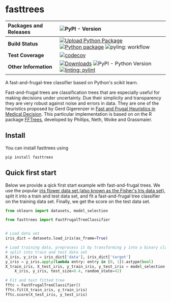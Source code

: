 # fasttrees
| __Packages and Releases__ | ![PyPI - Version](https://img.shields.io/pypi/v/fasttrees)  |
| :--- | :--- |
| __Build Status__ | [![Upload Python Package](https://github.com/fasttrees/fasttrees/actions/workflows/python-publish.yml/badge.svg)](https://github.com/fasttrees/fasttrees/actions/workflows/python-publish.yml) [![Python package](https://github.com/fasttrees/fasttrees/actions/workflows/python-package.yml/badge.svg)](https://github.com/fasttrees/fasttrees/actions/workflows/python-package.yml) ![pyling: workflow](https://github.com/fasttrees/fasttrees/actions/workflows/pylint.yml/badge.svg) |
| __Test Coverage__ | [![codecov](https://codecov.io/github/fasttrees/fasttrees/graph/badge.svg?token=XCJQ3NXKVT)](https://codecov.io/github/fasttrees/fasttrees) |
| __Other Information__ | [![Downloads](https://static.pepy.tech/badge/fasttrees)](https://pepy.tech/project/fasttrees) ![PyPI - Python Version](https://img.shields.io/pypi/pyversions/fasttrees) [![linting: pylint](https://img.shields.io/badge/linting-pylint-yellowgreen)](https://github.com/pylint-dev/pylint) |


A fast-and-frugal-tree classifier based on Python's scikit learn.

Fast-and-frugal trees are classification trees that are especially useful for making decisions under uncertainty. 
Due their simplicity and transparency they are very robust against noise and errors in data.
They are one of the heuristics proposed by Gerd Gigerenzer in [Fast and Frugal Heuristics in Medical Decision](library.mpib-berlin.mpg.de/ft/gg/GG_Fast_2005.pdf). This particular implementation is based on on the R package [FFTrees](https://cran.r-project.org/web/packages/FFTrees/index.html), developed by Phillips, Neth, Woike and Grassmaier.

## Install
You can install fasttrees using
```
pip install fasttrees
```

## Quick first start

Below we provide a qick first start example with fast-and-frugal trees. We use the popular [iris flower data set (also known as the Fisher's Iris data set)](https://doi.org/10.1111/j.1469-1809.1936.tb02137.x), split it into a train and test data set, and fit a fast-and-frugal tree classifier on the training data set. Finally, we get the score on the test data set.

```python
from sklearn import datasets, model_selection

from fasttrees import FastFrugalTreeClassifier


# Load data set
iris_dict = datasets.load_iris(as_frame=True)

# Load training data, preprocess it by transforming y into a binary classification problem, and
# split into train and test data set
X_iris, y_iris = iris_dict['data'], iris_dict['target']
y_iris = y_iris.apply(lambda entry: entry in [0, 1]).astype(bool)
X_train_iris, X_test_iris, y_train_iris, y_test_iris = model_selection.train_test_split(
    X_iris, y_iris, test_size=0.4, random_state=42)

# Fit and test fitted tree
fftc = FastFrugalTreeClassifier()
fftc.fit(X_train_iris, y_train_iris)
fftc.score(X_test_iris, y_test_iris)
```
